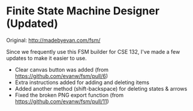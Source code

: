 # Finite State Machine Designer (Updated)

Original: http://madebyevan.com/fsm/

Since we frequently use this FSM builder for CSE 132, I've made a few updates to make it easier to use.

- Clear canvas button was added (from https://github.com/evanw/fsm/pull/6)
- Extra instructions added for adding and deleting items
- Added another method (shift-backspace) for deleting states & arrows
- Fixed the broken PNG export function (from https://github.com/evanw/fsm/pull/11)
